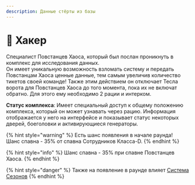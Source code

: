 ```yaml
---
description: Данные стёрты из базы
---
```


# 👾 Хакер

Специалист Повстанцев Хаоса, который был послан проникнуть в комплекс для исследования данных.\
Он имеет уникальную возможность взломать систему и передать Повстанцам Хаоса ценные данные, тем самым увеличив количество тикетов своей команде! Также этим действием он отключает Тесла ворота для Повстанцев Хаоса до того момента, пока их не включат обратно. Для этого ему необходимо 2 рации и интерком.

**Статус комплекса**: Имеет специальный доступ к общему положению комплекса, который он может узнавать через рацию. Информация отображается у него на интерфейсе и показывает статус некоторых дверей, боеголовки и активирующиеся генераторы.

{% hint style="warning" %}
Есть шанс появления в начале раунда!\
Шанс спавна - 35% от спавна Сотрудников Класса-D.
{% endhint %}

{% hint style="info" %}
Шанс спавна - 35% при спавне Повстанцев Хаоса.
{% endhint %}

{% hint style="danger" %}
Также на появление в раунде влияет [Система Сезонов](../../server-systems/seasons-system.md)
{% endhint %}
